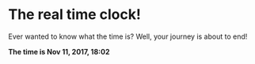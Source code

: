 # The real time clock!

Ever wanted to know what the time is? Well, your journey is about to end!

**The time is Nov 11, 2017, 18:02**